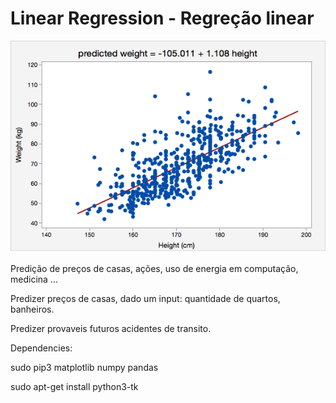 # Linear Regression - Regreção linear

![alt text](regression.png)

Predição de preços de casas, ações, uso de energia em computação, medicina ...

Predizer preços de casas, dado um input: quantidade de quartos, banheiros.

Predizer provaveis futuros acidentes de transito.



Dependencies:

sudo pip3 matplotlib numpy pandas

sudo apt-get install python3-tk

